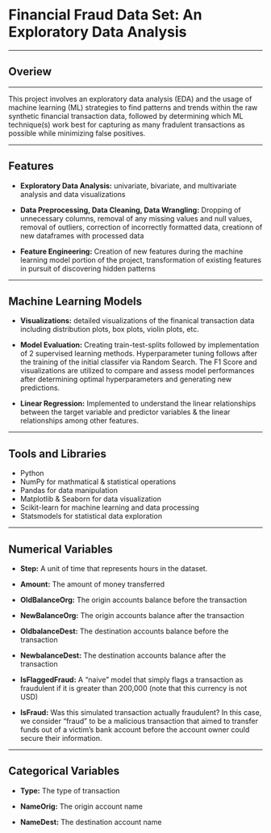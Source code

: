 # Financial Fraud Data Set: An Exploratory Data Analysis
___

## Overiew
___
This project involves an exploratory data analysis (EDA) and the usage of machine learning (ML) strategies to find patterns and trends within the raw synthetic financial transaction data, followed by determining which ML technique(s) work best for capturing as many fradulent transactions as possible while minimizing false positives.

___

## Features

* **Exploratory Data Analysis:** univariate, bivariate, and multivariate analysis and data visualizations

* **Data Preprocessing, Data Cleaning, Data Wrangling:** Dropping of unnecessary columns, removal of any missing values and null values, removal of outliers, correction of incorrectly formatted data, creationn of new dataframes with processed data

* **Feature Engineering:** Creation of new features during the machine learning model portion  of the project, transformation of existing features in pursuit of discovering hidden patterns

___

## Machine Learning Models

* **Visualizations:** detailed visualizations of the finanical transaction data including distribution plots, box plots, violin plots, etc.

* **Model Evaluation:** Creating train-test-splits followed by implementation of 2 supervised learning methods. Hyperparameter tuning follows after the training  of the initial classifer via Random Search. The F1 Score and visualizations are utilized to compare and assess model performances after determining optimal hyperparameters and generating new predictions.

* **Linear Regression:** Implemented to understand the linear relationships between the target variable and predictor variables & the linear relationships among other features.

___
## Tools and Libraries

* Python
* NumPy for mathmatical & statistical operations
* Pandas for data manipulation
* Matplotlib & Seaborn for data visualization
* Scikit-learn for machine learning and data processing
* Statsmodels for statistical data exploration

___
## Numerical Variables

* **Step:** A unit of time that represents hours in the dataset.

* **Amount:** The amount of money transferred 

* **OldBalanceOrg:** The origin accounts balance before the transaction 

* **NewBalanceOrg:** The origin accounts balance after the transaction 

* **OldbalanceDest:** The destination accounts balance before the transaction 

* **NewbalanceDest:** The destination accounts balance after the transaction 

* **IsFlaggedFraud:** A “naive” model that simply flags a transaction as fraudulent if it is greater than 200,000 (note that this currency is not USD) 

* **IsFraud:** Was this simulated transaction actually fraudulent? In this case, we consider “fraud” to be a malicious transaction that aimed to transfer funds out of a victim’s bank account before the account owner could secure their information. 

___
## Categorical Variables

* **Type:** The type of transaction 

* **NameOrig:** The origin account name

* **NameDest:** The destination account name 